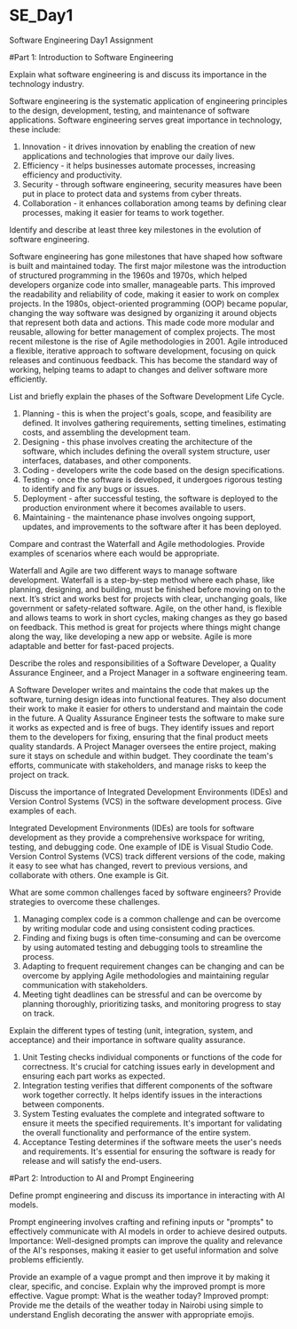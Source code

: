 # SE_Day1
Software Engineering Day1 Assignment

#Part 1: Introduction to Software Engineering

Explain what software engineering is and discuss its importance in the technology industry.

Software engineering is the systematic application of engineering principles to the design, development, testing, and maintenance of software applications.
Software engineering serves great importance in technology, these include:
1. Innovation - it drives innovation by enabling the creation of new applications and technologies that improve our daily lives.
2. Efficiency - it helps businesses automate processes, increasing efficiency and productivity.
3. Security - through software engineering, security measures have been put in place to protect data and systems from cyber threats.
4. Collaboration - it enhances collaboration among teams by defining clear processes, making it easier for teams to work together.


Identify and describe at least three key milestones in the evolution of software engineering.

Software engineering has gone milestones that have shaped how software is built and maintained today. The first major milestone was the introduction of structured programming in the 1960s and 1970s, which helped developers organize code into smaller, manageable parts. This improved the readability and reliability of code, making it easier to work on complex projects.
In the 1980s, object-oriented programming (OOP) became popular, changing the way software was designed by organizing it around objects that represent both data and actions. This made code more modular and reusable, allowing for better management of complex projects.
The most recent milestone is the rise of Agile methodologies in 2001. Agile introduced a flexible, iterative approach to software development, focusing on quick releases and continuous feedback. This has become the standard way of working, helping teams to adapt to changes and deliver software more efficiently.


List and briefly explain the phases of the Software Development Life Cycle.

1. Planning - this is when the project's goals, scope, and feasibility are defined. It involves gathering requirements, setting timelines, estimating costs, and assembling the development team.
2. Designing - this phase involves creating the architecture of the software, which includes defining the overall system structure, user interfaces, databases, and other components.
3. Coding -  developers write the code based on the design specifications.
4. Testing - once the software is developed, it undergoes rigorous testing to identify and fix any bugs or issues.
5. Deployment - after successful testing, the software is deployed to the production environment where it becomes available to users.
6. Maintaining - the maintenance phase involves ongoing support, updates, and improvements to the software after it has been deployed.


Compare and contrast the Waterfall and Agile methodologies. Provide examples of scenarios where each would be appropriate.

Waterfall and Agile are two different ways to manage software development. Waterfall is a step-by-step method where each phase, like planning, designing, and building, must be finished before moving on to the next. It’s strict and works best for projects with clear, unchanging goals, like government or safety-related software.
Agile, on the other hand, is flexible and allows teams to work in short cycles, making changes as they go based on feedback. This method is great for projects where things might change along the way, like developing a new app or website. Agile is more adaptable and better for fast-paced projects.


Describe the roles and responsibilities of a Software Developer, a Quality Assurance Engineer, and a Project Manager in a software engineering team.

A Software Developer writes and maintains the code that makes up the software, turning design ideas into functional features. They also document their work to make it easier for others to understand and maintain the code in the future.
A Quality Assurance Engineer tests the software to make sure it works as expected and is free of bugs. They identify issues and report them to the developers for fixing, ensuring that the final product meets quality standards.
A Project Manager oversees the entire project, making sure it stays on schedule and within budget. They coordinate the team's efforts, communicate with stakeholders, and manage risks to keep the project on track.


Discuss the importance of Integrated Development Environments (IDEs) and Version Control Systems (VCS) in the software development process. Give examples of each.

Integrated Development Environments (IDEs) are tools for software development as they provide a comprehensive workspace for writing, testing, and debugging code. One example of IDE is Visual Studio Code.
Version Control Systems (VCS) track different versions of the code, making it easy to see what has changed, revert to previous versions, and collaborate with others. One example is Git.

What are some common challenges faced by software engineers? Provide strategies to overcome these challenges.

1. Managing complex code is a common challenge and can be overcome by writing modular code and using consistent coding practices.
2. Finding and fixing bugs is often time-consuming and can be overcome by using automated testing and debugging tools to streamline the process.
3. Adapting to frequent requirement changes can be changing and can be overcome by applying Agile methodologies and maintaining regular communication with stakeholders.
4. Meeting tight deadlines can be stressful and can be overcome by planning thoroughly, prioritizing tasks, and monitoring progress to stay on track.

Explain the different types of testing (unit, integration, system, and acceptance) and their importance in software quality assurance.

1. Unit Testing checks individual components or functions of the code for correctness. It's crucial for catching issues early in development and ensuring each part works as expected.
2. Integration testing verifies that different components of the software work together correctly. It helps identify issues in the interactions between components.
3. System Testing evaluates the complete and integrated software to ensure it meets the specified requirements. It's important for validating the overall functionality and performance of the entire system.
4. Acceptance Testing determines if the software meets the user's needs and requirements. It's essential for ensuring the software is ready for release and will satisfy the end-users.

#Part 2: Introduction to AI and Prompt Engineering


Define prompt engineering and discuss its importance in interacting with AI models.

Prompt engineering involves crafting and refining inputs or "prompts" to effectively communicate with AI models in order to achieve desired outputs.
Importance: Well-designed prompts can improve the quality and relevance of the AI's responses, making it easier to get useful information and solve problems efficiently.


Provide an example of a vague prompt and then improve it by making it clear, specific, and concise. Explain why the improved prompt is more effective.
Vague prompt: What is the weather today?
Improved prompt: Provide me the details of the weather today in Nairobi using simple to understand English decorating the answer with appropriate emojis.
